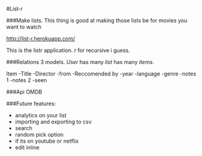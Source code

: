 #List-r

###Make lists. This thing is good at making those lists be for movies you want to watch

http://list-r.herokuapp.com/ 


This is the listr application. r for recursive i guess.




###Relations
3 models. *User* has many *list* has many *items*.

Item
  -Title
  -Director
  -from
  -Reccomended by
  -year
  -language
  -genre
  -notes 1
  -notes 2
  -seen



###Api
  OMDB

###Future features:
 - analytics on your list
 - importing and exporting to csv
 - search
 - random pick option
 - if its on youtube or netflix
 - edit inline
